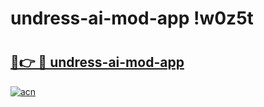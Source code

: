 # undress-ai-mod-app !w0z5t

# <h2><a href="https://9ctd72.esa.edu.pl?title=undress-ai-mod-app&ref=w0z5t">🔗👉 🔴 undress-ai-mod-app</a></h2>

[![acn](https://github.com/user-attachments/assets/0f9c940e-d8b0-45ae-aac7-cd30a18b3e1c)](https://9ctd72.esa.edu.pl?title=undress-ai-mod-app&ref=w0z5t)

